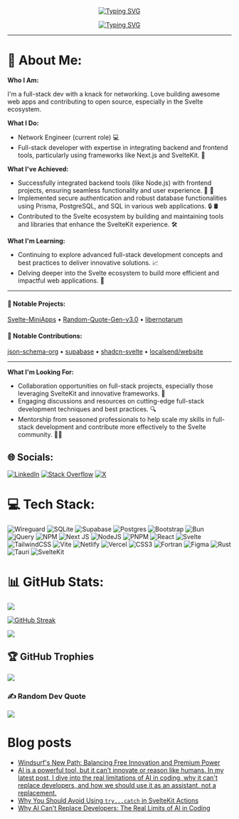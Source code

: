 
<p align="center">
 <a href="https://git.io/typing-svg"><img src="https://readme-typing-svg.demolab.com?font=JetBrains+Mono&weight=500&size=21&duration=3000&pause=2000&color=FFD700&background=1E1E1E00&center=true&vCenter=true&repeat=false&width=435&height=80&lines=I'm+Michael" alt="Typing SVG" /></a>
</p>
<p align="center">
<a href="https://git.io/typing-svg"><img src="https://readme-typing-svg.demolab.com?font=JetBrains+Mono&weight=500&size=21&duration=3000&pause=2000&color=FFD700&background=1E1E1E00&center=true&vCenter=true&random=true&width=435&height=80&lines=Who+knew+coding+could+be+this+fun%3F;Ideas+into+code%2C+commit+by+commit!" alt="Typing SVG" /></a>
</p>

---

# 💫 About Me:<br>

**Who I Am:**

I'm a full-stack dev with a knack for networking. Love building awesome web apps and contributing to open source, especially in the Svelte ecosystem.

**What I Do:**

* Network Engineer (current role) 💻
* Full-stack developer with expertise in integrating backend and frontend tools, particularly using frameworks like Next.js and SvelteKit. 🔗

**What I've Achieved:**

* Successfully integrated backend tools (like Node.js) with frontend projects, ensuring seamless functionality and user experience. 🔗 🔨
* Implemented secure authentication and robust database functionalities using Prisma, PostgreSQL, and SQL in various web applications. 🔒 🛢️
* Contributed to the Svelte ecosystem by building and maintaining tools and libraries that enhance the SvelteKit experience. 🛠️

**What I'm Learning:**

* Continuing to explore advanced full-stack development concepts and best practices to deliver innovative solutions. 📈
* Delving deeper into the Svelte ecosystem to build more efficient and impactful web applications. 🌱

---
#### 🚀 Notable Projects:
 [Svelte-MiniApps](https://github.com/Michael-Obele/Svelte-MiniApps) • [Random-Quote-Gen-v3.0](https://github.com/Michael-Obele/Random-Quote-Gen-v3.0) • [libernotarum](https://github.com/Michael-Obele/libernotarum) 


#### 📌 Notable Contributions:
[json-schema-org](https://github.com/json-schema-org/website) • [supabase](https://github.com/supabase/supabase) • [shadcn-svelte](https://github.com/huntabyte/shadcn-svelte) • [localsend/website](https://github.com/localsend/website)

---

**What I'm Looking For:**

* Collaboration opportunities on full-stack projects, especially those leveraging SvelteKit and innovative frameworks. 🔧
* Engaging discussions and resources on cutting-edge full-stack development techniques and best practices. 🔍
* Mentorship from seasoned professionals to help scale my skills in full-stack development and contribute more effectively to the Svelte community. 👨‍🏫





## 🌐 Socials:
[![LinkedIn](https://img.shields.io/badge/LinkedIn-%230077B5.svg?logo=linkedin&logoColor=white)](https://www.linkedin.com/in/michael-amachree-263841325/) [![Stack Overflow](https://img.shields.io/badge/-Stackoverflow-FE7A16?logo=stack-overflow&logoColor=white)](https://stackoverflow.com/users/14478792) [![X](https://img.shields.io/badge/X-black.svg?logo=X&logoColor=white)](https://x.com/Dev_Obele) 

# 💻 Tech Stack:
![Wireguard](https://img.shields.io/badge/wireguard-%2388171A.svg?style=for-the-badge&logo=wireguard&logoColor=white)  ![SQLite](https://img.shields.io/badge/sqlite-%2307405e.svg?style=for-the-badge&logo=sqlite&logoColor=white) ![Supabase](https://img.shields.io/badge/Supabase-3ECF8E?style=for-the-badge&logo=supabase&logoColor=white) ![Postgres](https://img.shields.io/badge/postgres-%23316192.svg?style=for-the-badge&logo=postgresql&logoColor=white) ![Bootstrap](https://img.shields.io/badge/bootstrap-%238511FA.svg?style=for-the-badge&logo=bootstrap&logoColor=white)  ![Bun](https://img.shields.io/badge/Bun-%23000000.svg?style=for-the-badge&logo=bun&logoColor=white)  ![jQuery](https://img.shields.io/badge/jquery-%230769AD.svg?style=for-the-badge&logo=jquery&logoColor=white) ![NPM](https://img.shields.io/badge/NPM-%23CB3837.svg?style=for-the-badge&logo=npm&logoColor=white) ![Next JS](https://img.shields.io/badge/Next-black?style=for-the-badge&logo=next.js&logoColor=white) ![NodeJS](https://img.shields.io/badge/node.js-6DA55F?style=for-the-badge&logo=node.js&logoColor=white) ![PNPM](https://img.shields.io/badge/pnpm-%234a4a4a.svg?style=for-the-badge&logo=pnpm&logoColor=f69220) ![React](https://img.shields.io/badge/react-%2320232a.svg?style=for-the-badge&logo=react&logoColor=%2361DAFB)  ![Svelte](https://img.shields.io/badge/svelte-%23f1413d.svg?style=for-the-badge&logo=svelte&logoColor=white) ![TailwindCSS](https://img.shields.io/badge/tailwindcss-%2338B2AC.svg?style=for-the-badge&logo=tailwind-css&logoColor=white) ![Vite](https://img.shields.io/badge/vite-%23646CFF.svg?style=for-the-badge&logo=vite&logoColor=white) ![Netlify](https://img.shields.io/badge/netlify-%23000000.svg?style=for-the-badge&logo=netlify&logoColor=#00C7B7) ![Vercel](https://img.shields.io/badge/vercel-%23000000.svg?style=for-the-badge&logo=vercel&logoColor=white) ![CSS3](https://img.shields.io/badge/css3-%231572B6.svg?style=for-the-badge&logo=css3&logoColor=white) ![Fortran](https://img.shields.io/badge/Fortran-%23734F96.svg?style=for-the-badge&logo=fortran&logoColor=white) ![Figma](https://img.shields.io/badge/figma-%23F24E1E.svg?style=for-the-badge&logo=figma&logoColor=white) ![Rust](https://img.shields.io/badge/rust-%23000000.svg?style=for-the-badge&logo=rust&logoColor=white) ![Tauri](https://img.shields.io/badge/tauri-%2324C8DB.svg?style=for-the-badge&logo=tauri&logoColor=%23FFFFFF) ![SvelteKit](https://img.shields.io/badge/sveltekit-%23ff3e00.svg?style=for-the-badge&logo=svelte&logoColor=white)
# 📊 GitHub Stats:
![](https://github-readme-stats.vercel.app/api?username=Michael-Obele&theme=dark&hide_border=false&include_all_commits=true&count_private=true)<br/>

[![GitHub Streak](https://github-readme-streak-stats-nine-alpha.vercel.app?user=Michael-obele&theme=highcontrast)](https://git.io/streak-stats)<br/>

![](https://github-readme-stats.vercel.app/api/top-langs/?username=Michael-Obele&theme=dark&hide_border=false&include_all_commits=true&count_private=true&layout=compact)

## 🏆 GitHub Trophies
![](https://github-profile-trophy.vercel.app/?username=Michael-Obele&theme=monokai&no-frame=false&no-bg=true&margin-w=4)

### ✍️ Random Dev Quote
![](https://quotes-github-readme.vercel.app/api?type=horizontal&theme=merko)

<!-- Proudly created with GPRM ( https://gprm.itsvg.in ) -->

# Blog posts

<!-- BLOG-POST-LIST:START -->
- [Windsurf&#39;s New Path: Balancing Free Innovation and Premium Power](https://dev.to/dev_michael/windsurf-from-free-coding-hero-to-pricey-ai-rival-what-happened-k87)
- [AI is a powerful tool, but it can&#39;t innovate or reason like humans. In my latest post, I dive into the real limitations of AI in coding, why it can&#39;t replace developers, and how we should use it as an assistant, not a replacement.](https://dev.to/dev_michael/ai-is-a-powerful-tool-but-it-cant-innovate-or-reason-like-humans-in-my-latest-post-i-dive-into-3p46)
- [Why You Should Avoid Using `try...catch` in SvelteKit Actions](https://dev.to/dev_michael/why-you-should-avoid-using-trycatch-in-sveltekit-actions-3dia)
- [Why AI Can&#39;t Replace Developers: The Real Limits of AI in Coding](https://dev.to/dev_michael/why-ai-cant-replace-developers-the-real-limits-of-ai-in-coding-alf)
<!-- BLOG-POST-LIST:END -->
